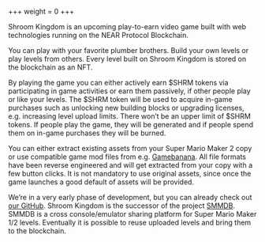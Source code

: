 +++
weight = 0
+++

Shroom Kingdom is an upcoming play-to-earn video game built with web technologies running on the NEAR Protocol Blockchain.

You can play with your favorite plumber brothers. Build your own levels or play levels from others. Every level built on Shroom Kingdom is stored on the blockchain as an NFT.

By playing the game you can either actively earn $SHRM tokens via participating in game activities or earn them passively, if other people play or like your levels.
The $SHRM token will be used to acquire in-game purchases such as unlocking new building blocks or upgrading licenses, e.g. increasing level upload limits.
There won’t be an upper limit of $SHRM tokens. If people play the game, they will be generated and if people spend them on in-game purchases they will be burned.

You can either extract existing assets from your Super Mario Maker 2 copy or use compatible game mod files from e.g. [Gamebanana](https://gamebanana.com/).
All file formats have been reverse engineered and will get extracted from your copy with a few button clicks.
It is not mandatory to use original assets, since once the game launches a good default of assets will be provided.

We’re in a very early phase of development, but you can already check out [our GitHub](https://github.com/Shroom-Kingdom).
Shroom Kingdom is the successor of the project [SMMDB](https://smmdb.net).
SMMDB is a cross console/emulator sharing platform for Super Mario Maker 1/2 levels.
Eventually it is possible to reuse uploaded levels and bring them to the blockchain.
